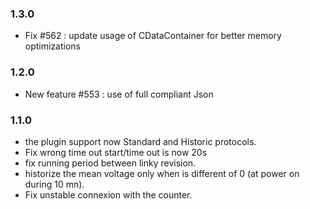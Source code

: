 ### 1.3.0
* Fix #562  : update usage of CDataContainer for better memory optimizations

### 1.2.0
* New feature #553 : use of full compliant Json

### 1.1.0
* the plugin support now Standard and Historic protocols.
* Fix wrong time out start/time out is now 20s
* fix running period between linky revision.
* historize the mean voltage only when is different of 0 (at power on during 10 mn).
* Fix unstable connexion with the counter.
